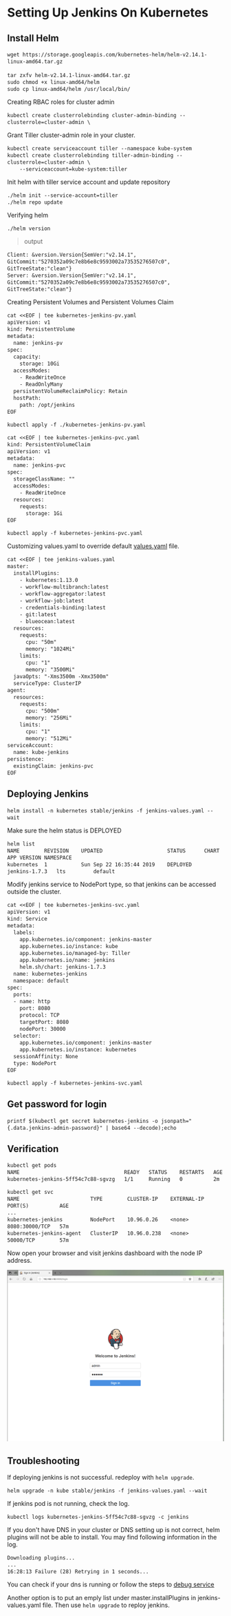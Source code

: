 # Setting Up Jenkins On Kubernetes
## Install Helm
```
wget https://storage.googleapis.com/kubernetes-helm/helm-v2.14.1-linux-amd64.tar.gz

tar zxfv helm-v2.14.1-linux-amd64.tar.gz
sudo chmod +x linux-amd64/helm
sudo cp linux-amd64/helm /usr/local/bin/
```
Creating RBAC roles for cluster admin
```
kubectl create clusterrolebinding cluster-admin-binding --clusterrole=cluster-admin \
```
Grant Tiller cluster-admin role in your cluster.
```
kubectl create serviceaccount tiller --namespace kube-system
kubectl create clusterrolebinding tiller-admin-binding --clusterrole=cluster-admin \
    --serviceaccount=kube-system:tiller
```
Init helm with tiller service account and update repository
```
./helm init --service-account=tiller
./helm repo update
```
Verifying helm
```
./helm version
```
> output
```
Client: &version.Version{SemVer:"v2.14.1", GitCommit:"5270352a09c7e8b6e8c9593002a73535276507c0", GitTreeState:"clean"}
Server: &version.Version{SemVer:"v2.14.1", GitCommit:"5270352a09c7e8b6e8c9593002a73535276507c0", GitTreeState:"clean"}
```
Creating Persistent Volumes and Persistent Volumes Claim
```
cat <<EOF | tee kubernetes-jenkins-pv.yaml
apiVersion: v1
kind: PersistentVolume
metadata:
  name: jenkins-pv
spec:
  capacity: 
    storage: 10Gi
  accessModes:
    - ReadWriteOnce
    - ReadOnlyMany
  persistentVolumeReclaimPolicy: Retain
  hostPath:
    path: /opt/jenkins
EOF    
```
```
kubectl apply -f ./kubernetes-jenkins-pv.yaml
```
```
cat <<EOF | tee kubernetes-jenkins-pvc.yaml
kind: PersistentVolumeClaim
apiVersion: v1
metadata:
  name: jenkins-pvc
spec:
  storageClassName: ""
  accessModes:
    - ReadWriteOnce
  resources:
    requests:
      storage: 1Gi
EOF      
```
```
kubectl apply -f kubernetes-jenkins-pvc.yaml
```
Customizing values.yaml to override default [values.yaml](https://github.com/helm/helm/blob/master/docs/chart_template_guide/values_files.md) file.
```
cat <<EOF | tee jenkins-values.yaml
master:
  installPlugins:
    - kubernetes:1.13.0
    - workflow-multibranch:latest
    - workflow-aggregator:latest
    - workflow-job:latest
    - credentials-binding:latest
    - git:latest
    - blueocean:latest
  resources:
    requests:
      cpu: "50m"
      memory: "1024Mi"
    limits:
      cpu: "1"
      memory: "3500Mi"
  javaOpts: "-Xms3500m -Xmx3500m"
  serviceType: ClusterIP
agent:
  resources:
    requests:
      cpu: "500m"
      memory: "256Mi"
    limits:
      cpu: "1"
      memory: "512Mi"
serviceAccount:
  name: kube-jenkins
persistence:
  existingClaim: jenkins-pvc
EOF  
```
## Deploying Jenkins
```
helm install -n kubernetes stable/jenkins -f jenkins-values.yaml --wait
```
Make sure the helm status is DEPLOYED
```
helm list
NAME      	REVISION	UPDATED                 	STATUS  	CHART        	APP VERSION	NAMESPACE
kubernetes	1       	Sun Sep 22 16:35:44 2019	DEPLOYED	jenkins-1.7.3	lts        	default  
```
Modify jenkins service to NodePort type, so that jenkins can be accessed outside the cluster.
```
cat <<EOF | tee kubernetes-jenkins-svc.yaml
apiVersion: v1
kind: Service
metadata:
  labels:
    app.kubernetes.io/component: jenkins-master
    app.kubernetes.io/instance: kube
    app.kubernetes.io/managed-by: Tiller
    app.kubernetes.io/name: jenkins
    helm.sh/chart: jenkins-1.7.3
  name: kubernetes-jenkins
  namespace: default
spec:
  ports:
  - name: http
    port: 8080
    protocol: TCP
    targetPort: 8080
    nodePort: 30000
  selector:
    app.kubernetes.io/component: jenkins-master
    app.kubernetes.io/instance: kubernetes
  sessionAffinity: None
  type: NodePort
EOF
```
```
kubectl apply -f kubernetes-jenkins-svc.yaml
```
## Get password for login
```
printf $(kubectl get secret kubernetes-jenkins -o jsonpath="{.data.jenkins-admin-password}" | base64 --decode);echo
```
## Verification
```
kubectl get pods
NAME                                  READY   STATUS    RESTARTS   AGE
kubernetes-jenkins-5ff54c7c88-sgvzg   1/1     Running   0          2m
```
```
kubectl get svc
NAME                       TYPE        CLUSTER-IP    EXTERNAL-IP   PORT(S)          AGE
...
kubernetes-jenkins         NodePort    10.96.0.26    <none>        8080:30000/TCP   57m
kubernetes-jenkins-agent   ClusterIP   10.96.0.238   <none>        50000/TCP        57m
```
Now open your browser and visit jenkins dashboard with the node IP address.

![jenkins screenshot](https://raw.githubusercontent.com/lk5164/kubernetes-the-hard-way/master/images/jenkins-login.PNG)
## Troubleshooting
If deploying jenkins is not successful. redeploy with `helm upgrade`.
```
helm upgrade -n kube stable/jenkins -f jenkins-values.yaml --wait
```
If jenkins pod is not running, check the log.
```
kubectl logs kubernetes-jenkins-5ff54c7c88-sgvzg -c jenkins
```
If you don't have DNS in your cluster or DNS setting up is not correct, helm plugins will not be able to install. You may find following information in the log.
```
Downloading plugins...
...
16:28:13 Failure (28) Retrying in 1 seconds...
```
You can check if your dns is running or follow the steps to [debug service](https://kubernetes.io/docs/tasks/debug-application-cluster/debug-service/)

Another option is to put an emply list under master.installPlugins in jenkins-values.yaml file. Then use `helm upgrade` to reploy jenkins. 
